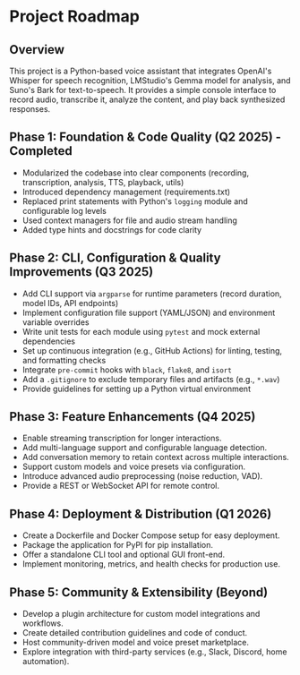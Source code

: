  # Project Roadmap

 ## Overview
 This project is a Python-based voice assistant that integrates OpenAI's Whisper for speech recognition, LMStudio's Gemma model for analysis, and Suno's Bark for text-to-speech. It provides a simple console interface to record audio, transcribe it, analyze the content, and play back synthesized responses.

 ## Phase 1: Foundation & Code Quality (Q2 2025) - Completed
 - Modularized the codebase into clear components (recording, transcription, analysis, TTS, playback, utils)
 - Introduced dependency management (requirements.txt)
 - Replaced print statements with Python's `logging` module and configurable log levels
 - Used context managers for file and audio stream handling
 - Added type hints and docstrings for code clarity

 ## Phase 2: CLI, Configuration & Quality Improvements (Q3 2025)
 - Add CLI support via `argparse` for runtime parameters (record duration, model IDs, API endpoints)
 - Implement configuration file support (YAML/JSON) and environment variable overrides
 - Write unit tests for each module using `pytest` and mock external dependencies
 - Set up continuous integration (e.g., GitHub Actions) for linting, testing, and formatting checks
 - Integrate `pre-commit` hooks with `black`, `flake8`, and `isort`
 - Add a `.gitignore` to exclude temporary files and artifacts (e.g., `*.wav`)
 - Provide guidelines for setting up a Python virtual environment

 ## Phase 3: Feature Enhancements (Q4 2025)
 - Enable streaming transcription for longer interactions.
 - Add multi-language support and configurable language detection.
 - Add conversation memory to retain context across multiple interactions.
 - Support custom models and voice presets via configuration.
 - Introduce advanced audio preprocessing (noise reduction, VAD).
 - Provide a REST or WebSocket API for remote control.

 ## Phase 4: Deployment & Distribution (Q1 2026)
 - Create a Dockerfile and Docker Compose setup for easy deployment.
 - Package the application for PyPI for pip installation.
 - Offer a standalone CLI tool and optional GUI front-end.
 - Implement monitoring, metrics, and health checks for production use.

 ## Phase 5: Community & Extensibility (Beyond)
 - Develop a plugin architecture for custom model integrations and workflows.
 - Create detailed contribution guidelines and code of conduct.
 - Host community-driven model and voice preset marketplace.
 - Explore integration with third-party services (e.g., Slack, Discord, home automation).